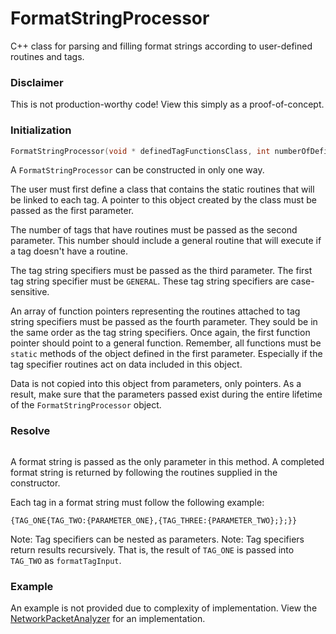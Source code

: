 # FormatStringProcessor
C++ class for parsing and filling format strings according to user-defined routines and tags.

### Disclaimer
This is not production-worthy code! View this simply as a proof-of-concept.

### Initialization
```C++
FormatStringProcessor(void * definedTagFunctionsClass, int numberOfDefinedTags, char ** definedTags, void(**definedTagFunctions)(void * definedTagFunctionsClass, FormatTag * formatTag, char * tagFunctionInput));
```
A `FormatStringProcessor` can be constructed in only one way.

The user must first define a class that contains the static routines that will be linked to each tag. A pointer to this object created by the class must be passed as the first parameter. 

The number of tags that have routines must be passed as the second parameter. This number should include a general routine that will execute if a tag doesn't have a routine.

The tag string specifiers must be passed as the third parameter. The first tag string specifier must be `GENERAL`. These tag string specifiers are case-sensitive.

An array of function pointers representing the routines attached to tag string specifiers must be passed as the fourth parameter. They sould be in the same order as the tag string specifiers. Once again, the first function pointer should point to a general function. Remember, all functions must be `static` methods of the object defined in the first parameter. Especially if the tag specifier routines act on data included in this object.

Data is not copied into this object from parameters, only pointers. As a result, make sure that the parameters passed exist during the entire lifetime of the `FormatStringProcessor` object.

### Resolve
```C++
```
A format string is passed as the only parameter in this method. A completed format string is returned by following the routines supplied in the constructor.

Each tag in a format string must follow the following example:

`{TAG_ONE{TAG_TWO:{PARAMETER_ONE},{TAG_THREE:{PARAMETER_TWO};};}}`

Note: Tag specifiers can be nested as parameters.
Note: Tag specifiers return results recursively. That is, the result of `TAG_ONE` is passed into `TAG_TWO` as `formatTagInput`.

### Example
An example is not provided due to complexity of implementation. View the [NetworkPacketAnalyzer](https://github.com/robertdurfee/networkpacketanalyzer) for an implementation.
